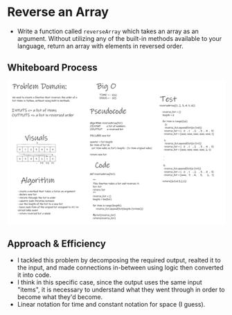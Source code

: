 # Reverse an Array
- Write a function called `reverseArray` which takes an array as an argument. Without utilizing any of the built-in methods available to your language, return an array with elements in reversed order.

## Whiteboard Process
![reversseArray](reverseArray.PNG)

## Approach & Efficiency
- I tackled this problem by decomposing the required output, realted it to the input, and made connections in-between using logic then converted it into code.
- I think in this specific case, since the output uses the same input "items", it is necessary to understand what they went through in order to become what they'd become.
- Linear notation for time and constant notation for space (I guess).

